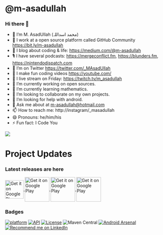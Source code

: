 <!--
**m-asadullah/m-asadullah** is a ✨ _special_ ✨ repository because its `README.md` (this file) appears on your GitHub profile.
Here are some ideas to get you started:
-->

# @m-asadullah
### Hi there 👋

- 🤠 I’m M. AsadUllah (محمد اسداللہ)
- 🏢 I work at a open source platform called GitHub Community https://bit.ly/m-asadullah
- 🌱 I blog about coding & life: https://medium.com/@m-asadullah
- 🎙 I have several podcasts: https://mergeconflict.fm, https://blunders.fm, https://nintendodispatch.com
- 🦜 I’m on Twitter https://twitter.com/_MAsadUllah
- 🎥 I make fun coding videos https://youtube.com/
- 🔴 I live stream on Friday: https://twitch.tv/m_asadullah
- 🔭 I’m currently working on open sources.
- 🌱 I’m currently learning mathematics.
- 👯 I’m looking to collaborate on my own projects.
- 🤔 I’m looking for help with android.
- 💬 Ask me about at m-asadullah@hotmail.com
- 📫 How to reach me: http://instagram/_masadullah
- 😄 Pronouns: he/him/his
- ⚡ Fun fact: I Code You

<a href="https://github.com/m-asadullah/github-readme-stats">
  <img align="center" src="https://github-readme-stats.vercel.app/api/top-langs/?username=m-asadullah&layout=compact" />
</a>

# Project Updates
### Latest releases are here

<a href="https://github.com/m-asadullah/maths-android">
    <img alt="Get it on Google Play"
        height="60"
         align="center"
        src="https://i.imgur.com/K0FWTYE.png"/>
</a>

<a href="https://github.com/m-asadullah/authotp-android">
    <img alt="Get it on Google Play"
        height="80"
         align="center" 
        src="https://play.google.com/intl/en_us/badges/images/generic/en_badge_web_generic.png" />
</a>

<a href="https://github.com/m-asadullah/files-android">
    <img alt="Get it on Google Play"
        height="80"
         align="center" 
        src="https://i.imgur.com/1yBKDPP.png" />
</a>

<a href="https://github.com/m-asadullah/toolkit-android">
    <img alt="Get it on Google Play"
        height="80"
         align="center" 
        src="https://play.google.com/intl/en_us/badges/images/generic/en_badge_web_generic.png" />
</a>

### Badges

[![platform](https://img.shields.io/badge/platform-Android-yellow.svg)](https://www.android.com)
[![API](https://img.shields.io/badge/API-15%2B-brightgreen.svg?style=plastic)](https://android-arsenal.com/api?level=15)
[![License](https://img.shields.io/badge/license-Apache%202-4EB1BA.svg?style=flat-square)](https://www.apache.org/licenses/LICENSE-2.0.html)
![Maven Central](https://img.shields.io/maven-central/v/io.github.shashank02051997/FancyToast)
[![Android Arsenal]( https://img.shields.io/badge/Android%20Arsenal-FancyToast-green.svg?style=flat )]( https://android-arsenal.com/details/1/6357 )
<a href="https://www.linkedin.com/in/m-asadullah/">
    <img src="https://img.shields.io/badge/Support-Recommed%2FEndorse%20me%20on%20Linkedin-yellow?style=for-the-badge&logo=linkedin" alt="Recommend me on LinkedIn" /></a>

